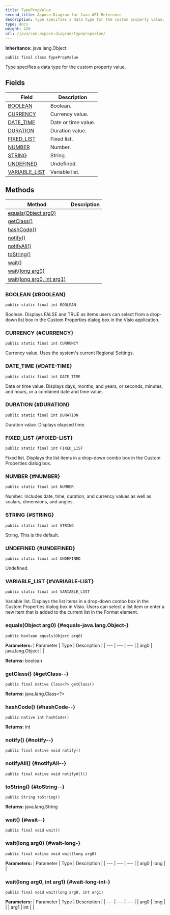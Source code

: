 ```yaml
---
title: TypePropValue
second_title: Aspose.Diagram for Java API Reference
description: Type specifies a data type for the custom property value.
type: docs
weight: 420
url: /java/com.aspose.diagram/typepropvalue/
---
```


**Inheritance:**
java.lang.Object
```
public final class TypePropValue
```

Type specifies a data type for the custom property value.
## Fields

| Field | Description |
| --- | --- |
| [BOOLEAN](#BOOLEAN) | Boolean. |
| [CURRENCY](#CURRENCY) | Currency value. |
| [DATE_TIME](#DATE-TIME) | Date or time value. |
| [DURATION](#DURATION) | Duration value. |
| [FIXED_LIST](#FIXED-LIST) | Fixed list. |
| [NUMBER](#NUMBER) | Number. |
| [STRING](#STRING) | String. |
| [UNDEFINED](#UNDEFINED) | Undefined. |
| [VARIABLE_LIST](#VARIABLE-LIST) | Variable list. |
## Methods

| Method | Description |
| --- | --- |
| [equals(Object arg0)](#equals-java.lang.Object-) |  |
| [getClass()](#getClass--) |  |
| [hashCode()](#hashCode--) |  |
| [notify()](#notify--) |  |
| [notifyAll()](#notifyAll--) |  |
| [toString()](#toString--) |  |
| [wait()](#wait--) |  |
| [wait(long arg0)](#wait-long-) |  |
| [wait(long arg0, int arg1)](#wait-long-int-) |  |
### BOOLEAN {#BOOLEAN}
```
public static final int BOOLEAN
```


Boolean. Displays FALSE and TRUE as items users can select from a drop-down list box in the Custom Properties dialog box in the Visio application.

### CURRENCY {#CURRENCY}
```
public static final int CURRENCY
```


Currency value. Uses the system's current Regional Settings.

### DATE_TIME {#DATE-TIME}
```
public static final int DATE_TIME
```


Date or time value. Displays days, months, and years, or seconds, minutes, and hours, or a combined date and time value.

### DURATION {#DURATION}
```
public static final int DURATION
```


Duration value. Displays elapsed time.

### FIXED_LIST {#FIXED-LIST}
```
public static final int FIXED_LIST
```


Fixed list. Displays the list items in a drop-down combo box in the Custom Properties dialog box.

### NUMBER {#NUMBER}
```
public static final int NUMBER
```


Number. Includes date, time, duration, and currency values as well as scalars, dimensions, and angles.

### STRING {#STRING}
```
public static final int STRING
```


String. This is the default.

### UNDEFINED {#UNDEFINED}
```
public static final int UNDEFINED
```


Undefined.

### VARIABLE_LIST {#VARIABLE-LIST}
```
public static final int VARIABLE_LIST
```


Variable list. Displays the list items in a drop-down combo box in the Custom Properties dialog box in Visio. Users can select a list item or enter a new item that is added to the current list in the Format element.

### equals(Object arg0) {#equals-java.lang.Object-}
```
public boolean equals(Object arg0)
```




**Parameters:**
| Parameter | Type | Description |
| --- | --- | --- |
| arg0 | java.lang.Object |  |

**Returns:**
boolean
### getClass() {#getClass--}
```
public final native Class<?> getClass()
```




**Returns:**
java.lang.Class<?>
### hashCode() {#hashCode--}
```
public native int hashCode()
```




**Returns:**
int
### notify() {#notify--}
```
public final native void notify()
```




### notifyAll() {#notifyAll--}
```
public final native void notifyAll()
```




### toString() {#toString--}
```
public String toString()
```




**Returns:**
java.lang.String
### wait() {#wait--}
```
public final void wait()
```




### wait(long arg0) {#wait-long-}
```
public final native void wait(long arg0)
```




**Parameters:**
| Parameter | Type | Description |
| --- | --- | --- |
| arg0 | long |  |

### wait(long arg0, int arg1) {#wait-long-int-}
```
public final void wait(long arg0, int arg1)
```




**Parameters:**
| Parameter | Type | Description |
| --- | --- | --- |
| arg0 | long |  |
| arg1 | int |  |

